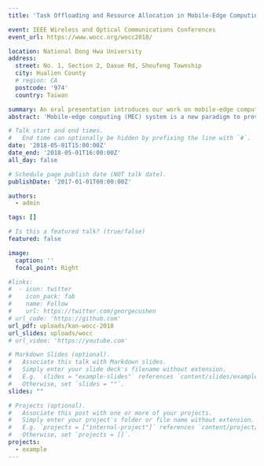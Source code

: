 ```yaml
---
title: 'Task Offloading and Resource Allocation in Mobile-Edge Computing System'

event: IEEE Wireless and Optical Communications Conferences
event_url: https://www.wocc.org/wocc2018/

location: National Dong Hwa University
address:
  street: No. 1, Section 2, Daxue Rd, Shoufeng Township
  city: Hualien County
  # region: CA
  postcode: '974'
  country: Taiwan

summary: An oral presentation introduces our work on mobile-edge computing system at WOCC.
abstract: 'Mobile-edge computing (MEC) system is a new paradigm to provide cloud computing capacities at the edge of radio access network (RAN) which is close to mobile users. In this paper, we aim to promote QoS by offloading the computationally intensive tasks to the MEC server. There are many papers discuss this issue. Nevertheless, most of them just think over one-dimension resource allocation, radio resources or computation resources, and make the MEC system less effective. Hence, we consider the allocation of both radio resources and computation resources of the MEC server to increase system effectiveness. Apart from this, we take the variety of tasks’ requirements into account. That is, we assume that different tasks may have different delay requirements. We formulate this problem as a cost minimization problem and design a heuristic algorithm to address it. Numerical results show that our algorithm can greatly promote QoS.'

# Talk start and end times.
#   End time can optionally be hidden by prefixing the line with `#`.
date: '2018-05-01T15:00:00Z'
date_end: '2018-05-01T16:00:00Z'
all_day: false

# Schedule page publish date (NOT talk date).
publishDate: '2017-01-01T00:00:00Z'

authors:
  - admin

tags: []

# Is this a featured talk? (true/false)
featured: false

image:
  caption: ''
  focal_point: Right

#links:
#  - icon: twitter
#    icon_pack: fab
#    name: Follow
#    url: https://twitter.com/georgecushen
# url_code: 'https://github.com'
url_pdf: uploads/kan-wocc-2018
url_slides: uploads/wocc
# url_video: 'https://youtube.com'

# Markdown Slides (optional).
#   Associate this talk with Markdown slides.
#   Simply enter your slide deck's filename without extension.
#   E.g. `slides = "example-slides"` references `content/slides/example-slides.md`.
#   Otherwise, set `slides = ""`.
slides: ""

# Projects (optional).
#   Associate this post with one or more of your projects.
#   Simply enter your project's folder or file name without extension.
#   E.g. `projects = ["internal-project"]` references `content/project/deep-learning/index.md`.
#   Otherwise, set `projects = []`.
projects:
  - example
---
```

